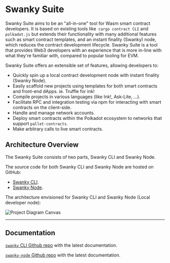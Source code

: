 # Swanky Suite

Swanky Suite aims to be an "all-in-one" tool for Wasm smart contract developers. It is based on existing tools like` cargo contract CLI` and `polkadot.js` but extends their functionality with many additional features such as smart contract templates, and an instant finality (Swanky) node, which reduces the contract development lifecycle. Swanky Suite is a tool that provides Web3 developers with an experience that is more in-line with what they're familiar with, compared to popular tooling for EVM.

Swanky Suite offers an extensible set of features, allowing developers to:

- Quickly spin up a local contract development node with instant finality (Swanky Node).
- Easily scaffold new projects using templates for both smart contracts and front-end dApps. ie. Truffle for ink!
- Compile projects in various languages (like Ink!, Ask-Lite, …).
- Facilitate RPC and integration testing via npm for interacting with smart contracts on the client-side.
- Handle and manage network accounts.
- Deploy smart contracts within the Polkadot ecosystem to networks that support `pallet-contracts`.
- Make arbitrary calls to live smart contracts.

## Architecture Overview

The Swanky Suite consists of two parts, Swanky CLI and Swanky Node.

The source code for both Swanky CLI and Swanky Node are hosted on GitHub:

- [Swanky CLI](https://github.com/AstarNetwork/swanky-cli).
- [Swanky Node](https://github.com/AstarNetwork/swanky-node).

The architecture envisioned for Swanky CLI and Swanky Node (Local developer node):

![Project Diagram Canvas](img/SwankySuiteAstar.png)

---

## Documentation

[`swanky` CLI Github repo] with the latest documentation.

[`swanky-node` Github repo] with the latest documentation.

[`pallet-contracts`]: https://github.com/paritytech/substrate/tree/master/frame/contracts
[`pallet-dapps-staking`]: https://github.com/AstarNetwork/astar-frame/tree/polkadot-v0.9.27/frame/dapps-staking
[`pallet-assets`]: https://github.com/paritytech/substrate/tree/master/frame/assets
[`swanky-node` github repo]: https://github.com/AstarNetwork/swanky-node
[`swanky` cli github repo]: https://github.com/AstarNetwork/swanky-cli
